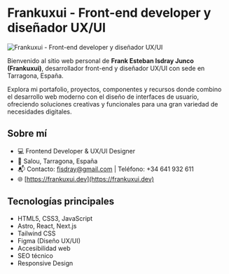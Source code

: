 # Frankuxui - Front-end developer y diseñador UX/UI

![Frankuxui - Front-end developer y diseñador UX/UI](https://frankuxui.dev/Opengraph_imagen_de_Frankuxui_desarrollador_frontend_en_Tarragona_Salou.png)

Bienvenido al sitio web personal de **Frank Esteban Isdray Junco (Frankuxui)**, desarrollador front-end y diseñador UX/UI con sede en Tarragona, España.

Explora mi portafolio, proyectos, componentes y recursos donde combino el desarrollo web moderno con el diseño de interfaces de usuario, ofreciendo soluciones creativas y funcionales para una gran variedad de necesidades digitales.

## Sobre mí

- 💻 Frontend Developer & UX/UI Designer
- 📍 Salou, Tarragona, España
- 📬 Contacto: fisdray@gmail.com | Teléfono: +34 641 932 611
- 🌐 [https://frankuxui.dev](https://frankuxui.dev)

## Tecnologías principales

- HTML5, CSS3, JavaScript
- Astro, React, Next.js
- Tailwind CSS
- Figma (Diseño UX/UI)
- Accesibilidad web
- SEO técnico
- Responsive Design
